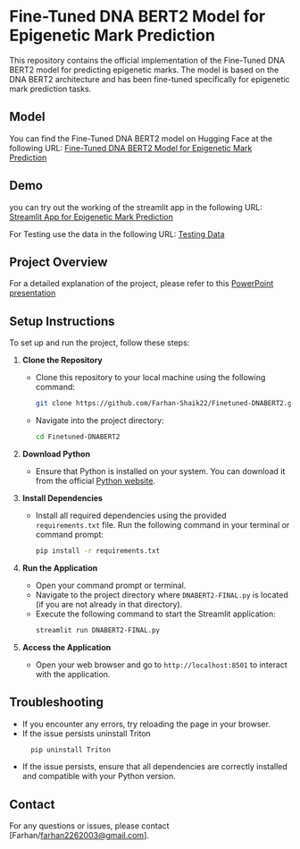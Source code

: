 # Fine-Tuned DNA BERT2 Model for Epigenetic Mark Prediction

This repository contains the official implementation of the Fine-Tuned DNA BERT2 model for predicting epigenetic marks. The model is based on the DNA BERT2 architecture and has been fine-tuned specifically for epigenetic mark prediction tasks.

## Model

You can find the Fine-Tuned DNA BERT2 model on Hugging Face at the following URL:
[Fine-Tuned DNA BERT2 Model for Epigenetic Mark Prediction](https://huggingface.co/farhan-shaik/Fine-Tuned-DNABERT2-For-Epigenetic-Mark-Prediction)

## Demo 

you can try out the working of the streamlit app in the following URL:
[Streamlit App for Epigenetic Mark Prediction](https://huggingface.co/spaces/farhan-shaik/StreamLit-App-for-Epigenetic-Mark-Prediction-using-DNABERT2)

For Testing use the data in the following URL:
[Testing Data](https://docs.google.com/spreadsheets/d/1sdOJdD-N_XV-Xh7vJkK9EJ_paXYCWzzF/edit?usp=drive_link&ouid=115779110561581468310&rtpof=true&sd=true)

## Project Overview

For a detailed explanation of the project, please refer to this [PowerPoint presentation](https://docs.google.com/presentation/d/1RiFGJW_lrbUEFNWD1sSUIiBYshqH4iru/edit?usp=sharing&ouid=115779110561581468310&rtpof=true&sd=true)

## Setup Instructions

To set up and run the project, follow these steps:

1. **Clone the Repository**
   - Clone this repository to your local machine using the following command:
     ```bash
     git clone https://github.com/Farhan-Shaik22/Finetuned-DNABERT2.git
     ```
   - Navigate into the project directory:
     ```bash
     cd Finetuned-DNABERT2
     ```

2. **Download Python**
   - Ensure that Python is installed on your system. You can download it from the official [Python website](https://www.python.org/downloads/).

3. **Install Dependencies**
   - Install all required dependencies using the provided `requirements.txt` file. Run the following command in your terminal or command prompt:
     ```bash
     pip install -r requirements.txt
     ```

4. **Run the Application**
   - Open your command prompt or terminal.
   - Navigate to the project directory where `DNABERT2-FINAL.py` is located (if you are not already in that directory).
   - Execute the following command to start the Streamlit application:
     ```bash
     streamlit run DNABERT2-FINAL.py
     ```

5. **Access the Application**
   - Open your web browser and go to `http://localhost:8501` to interact with the application.

## Troubleshooting

- If you encounter any errors, try reloading the page in your browser.
- If the issue persists uninstall Triton
   ```bash
     pip uninstall Triton
   ```
- If the issue persists, ensure that all dependencies are correctly installed and compatible with your Python version.

## Contact

For any questions or issues, please contact [Farhan/farhan2262003@gmail.com].

